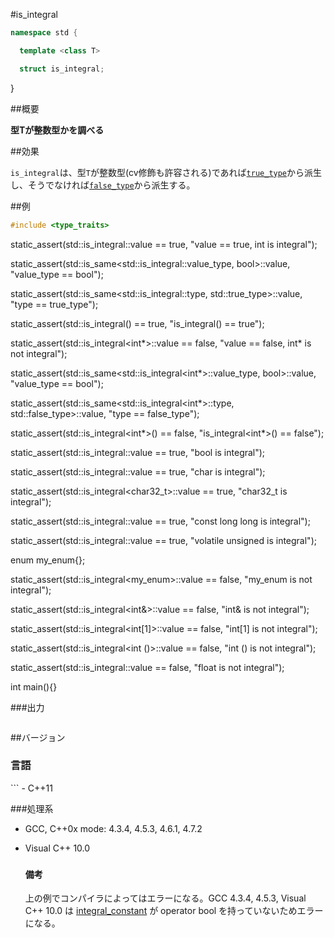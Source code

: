 #is_integral
```cpp
namespace std {

  template <class T>

  struct is_integral;
```

}




##概要

<b>型Tが整数型かを調べる</b>


##効果

`is_integral`は、型`T`が整数型(cv修飾も許容される)であれば[`true_type`](/reference/type_traits/integral_constant-true_type-false_type.md)から派生し、そうでなければ[`false_type`](/reference/type_traits/integral_constant-true_type-false_type.md)から派生する。

##例

```cpp
#include <type_traits>
```

static_assert(std::is_integral<int>::value == true, "value == true, int is integral");

static_assert(std::is_same<std::is_integral<int>::value_type, bool>::value, "value_type == bool");

static_assert(std::is_same<std::is_integral<int>::type, std::true_type>::value, "type == true_type");

static_assert(std::is_integral<int>() == true, "is_integral<int>() == true");


static_assert(std::is_integral<int*>::value == false, "value == false, int* is not integral");

static_assert(std::is_same<std::is_integral<int*>::value_type, bool>::value, "value_type == bool");

static_assert(std::is_same<std::is_integral<int*>::type, std::false_type>::value, "type == false_type");

static_assert(std::is_integral<int*>() == false, "is_integral<int*>() == false");


static_assert(std::is_integral<bool>::value == true, "bool is integral");

static_assert(std::is_integral<char>::value == true, "char is integral");

static_assert(std::is_integral<char32_t>::value == true, "char32_t is integral");

static_assert(std::is_integral<const long long>::value == true, "const long long is integral");

static_assert(std::is_integral<volatile unsigned>::value == true, "volatile unsigned is integral");


enum my_enum{};

static_assert(std::is_integral<my_enum>::value == false, "my_enum is not integral");

static_assert(std::is_integral<int&>::value == false, "int& is not integral");

static_assert(std::is_integral<int[1]>::value == false, "int[1] is not integral");

static_assert(std::is_integral<int ()>::value == false, "int () is not integral");

static_assert(std::is_integral<float>::value == false, "float is not integral");



int main(){}




###出力

```cpp
```

##バージョン

<h3>
言語</h3>
```
- C++11



###処理系


- GCC, C++0x mode: 4.3.4, 4.5.3, 4.6.1, 4.7.2

- Visual C++ 10.0<h3><h4>備考</h4>
上の例でコンパイラによってはエラーになる。GCC 4.3.4, 4.5.3, Visual C++ 10.0 は [integral_constant](/reference/type_traits/integral_constant-true_type-false_type.md) が operator bool を持っていないためエラーになる。
</h3>


